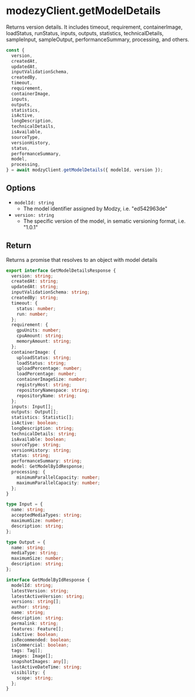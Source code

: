 
# modezyClient.getModelDetails

Returns version details. It includes timeout, requirement, containerImage, loadStatus, runStatus, inputs, outputs, statistics, technicalDetails, sampleInput, sampleOutput, performanceSummary, processing, and others.

```javascript
const {
  version,
  createdAt,
  updatedAt,
  inputValidationSchema,
  createdBy,
  timeout,
  requirement,
  containerImage,
  inputs,
  outputs,
  statistics,
  isActive,
  longDescription,
  technicalDetails,
  isAvailable,
  sourceType,
  versionHistory,
  status,
  performanceSummary,
  model,
  processing,
} = await modzyClient.getModelDetails({ modelId, version });
```

## Options

- `modelId: string`
  - The model identifier assigned by Modzy, i.e. "ed542963de"
- `version: string`
  - The specific version of the model, in sematic versioning format, i.e. "1.0.1"

## Return

Returns a promise that resolves to an object with model details

```typescript
export interface GetModelDetailsResponse {
  version: string;
  createdAt: string;
  updatedAt: string;
  inputValidationSchema: string;
  createdBy: string;
  timeout: {
    status: number;
    run: number;
  };
  requirement: {
    gpuUnits: number;
    cpuAmount: string;
    memoryAmount: string;
  };
  containerImage: {
    uploadStatus: string;
    loadStatus: string;
    uploadPercentage: number;
    loadPercentage: number;
    containerImageSize: number;
    registryHost: string;
    repositoryNamespace: string;
    repositoryName: string;
  };
  inputs: Input[];
  outputs: Output[];
  statistics: Statistic[];
  isActive: boolean;
  longDescription: string;
  technicalDetails: string;
  isAvailable: boolean;
  sourceType: string;
  versionHistory: string;
  status: string;
  performanceSummary: string;
  model: GetModelByIdResponse;
  processing: {
    minimumParallelCapacity: number;
    maximumParallelCapacity: number;
  };
}

type Input = {
  name: string;
  acceptedMediaTypes: string;
  maximumSize: number;
  description: string;
};

type Output = {
  name: string;
  mediaType: string;
  maximumSize: number;
  description: string;
};

interface GetModelByIdResponse {
  modelId: string;
  latestVersion: string;
  latestActiveVersion: string;
  versions: string[];
  author: string;
  name: string;
  description: string;
  permalink: string;
  features: Feature[];
  isActive: boolean;
  isRecommended: boolean;
  isCommercial: boolean;
  tags: Tag[];
  images: Image[];
  snapshotImages: any[];
  lastActiveDateTime: string;
  visibility: {
    scope: string;
  };
}
```